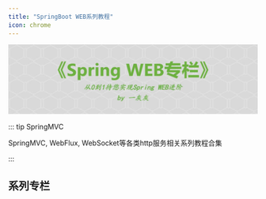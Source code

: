```yaml
---
title: "SpringBoot WEB系列教程"
icon: chrome
---
```



![](./cover.jpg)

::: tip SpringMVC

SpringMVC, WebFlux, WebSocket等各类http服务相关系列教程合集

:::

## 系列专栏

